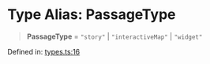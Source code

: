 # Type Alias: PassageType

> **PassageType** = `"story"` \| `"interactiveMap"` \| `"widget"`

Defined in: [types.ts:16](https://github.com/laruss/react-text-game/blob/4531810ed426df9948c54abd8dbf61d1745871f2/packages/core/src/types.ts#L16)
